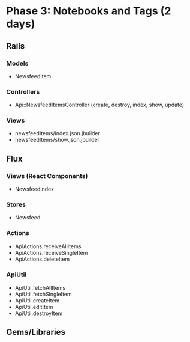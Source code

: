 # Phase 3: Notebooks and Tags (2 days)

## Rails
### Models
* NewsfeedItem


### Controllers
* Api::NewsfeedItemsController (create, destroy, index, show, update)

### Views
* newsfeedItems/index.json.jbuilder
* newsfeedItems/show.json.jbuilder

## Flux
### Views (React Components)
* NewsfeedIndex

### Stores
* Newsfeed

### Actions
* ApiActions.receiveAllItems
* ApiActions.receiveSingleItem
* ApiActions.deleteItem

### ApiUtil
* ApiUtil.fetchAllItems
* ApiUtil.fetchSingleItem
* ApiUtil.createItem
* ApiUtil.editItem
* ApiUtil.destroyItem

## Gems/Libraries
